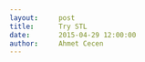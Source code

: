```yaml
---
layout:     post
title:      Try STL
date:       2015-04-29 12:00:00
author:     Ahmet Cecen
---
```


<script src="https://embed.github.com/view/3d/ahmetcecen/project-pages/gh-pages/img/stl/MPL.stl"></script>

